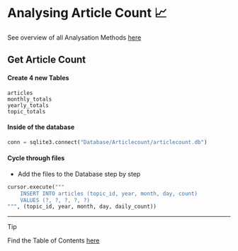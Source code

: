 # Analysing Article Count 📈

See overview of all Analysation Methods [here](../)

## Get Article Count

#### Create 4 new Tables

```
articles
monthly_totals
yearly_totals
topic_totals
```

#### Inside of the database

```python
conn = sqlite3.connect("Database/Articlecount/articlecount.db")
```

#### Cycle through files

- Add the files to the Database step by step

```python
cursor.execute("""
    INSERT INTO articles (topic_id, year, month, day, count)
    VALUES (?, ?, ?, ?, ?)
""", (topic_id, year, month, day, daily_count))
```

---

> [!TIP]
> Find the Table of Contents [here](https://github.com/AdminL3/Jugend-Forscht/blob/main/Table_of_contents.md)
